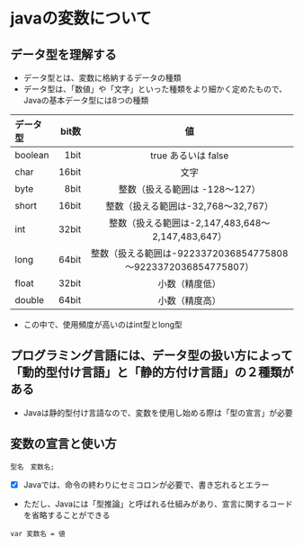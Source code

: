 # javaの変数について

## データ型を理解する
- データ型とは、変数に格納するデータの種類
- データ型は、「数値」や「文字」といった種類をより細かく定めたもので、Javaの基本データ型には8つの種類

|データ型|bit数|値|
|:----------- |------------:|:------------:|
|boolean|1bit |	true あるいは false|
|char   |16bit|	文字|
|byte   |8bit |	整数（扱える範囲は -128～127）|
|short	|16bit|	整数（扱える範囲は-32,768～32,767）|
|int	  |32bit|	整数（扱える範囲は-2,147,483,648～2,147,483,647）|
|long   |64bit|	整数（扱える範囲は-9223372036854775808～9223372036854775807）|
|float	|32bit|	小数（精度低）|
|double	|64bit|	小数（精度高）|
- この中で、使用頻度が高いのはint型とlong型


## プログラミング言語には、データ型の扱い方によって「動的型付け言語」と「静的方付け言語」の２種類がある
- Javaは静的型付け言語なので、変数を使用し始める際は「型の宣言」が必要

## 変数の宣言と使い方
```
型名　変数名;
```
- [x] Javaでは、命令の終わりにセミコロンが必要で、書き忘れるとエラー
- ただし、Javaには「型推論」と呼ばれる仕組みがあり、宣言に関するコードを省略することができる

```
var 変数名 = 値
```

